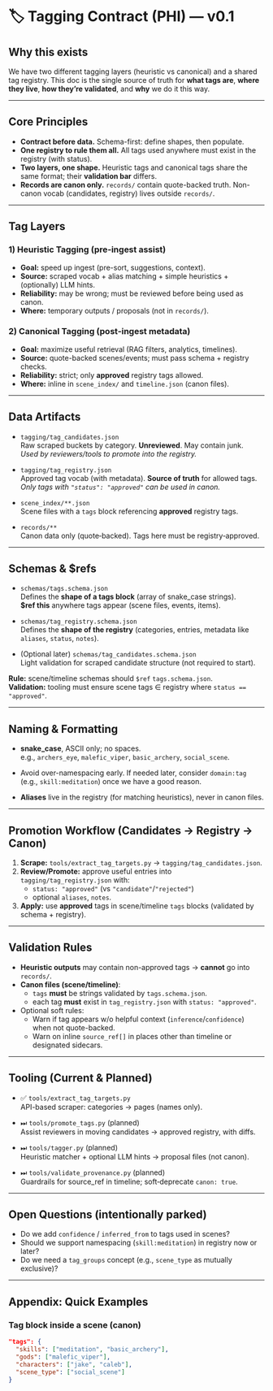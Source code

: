 # 🏷 Tagging Contract (PHI) — v0.1

## Why this exists
We have two different tagging layers (heuristic vs canonical) and a shared tag registry. This doc is the single source of truth for **what tags are**, **where they live**, **how they’re validated**, and **why** we do it this way.

---

## Core Principles
- **Contract before data.** Schema-first: define shapes, then populate.
- **One registry to rule them all.** All tags used anywhere must exist in the registry (with status).
- **Two layers, one shape.** Heuristic tags and canonical tags share the same format; their **validation bar** differs.
- **Records are canon only.** `records/` contain quote-backed truth. Non-canon vocab (candidates, registry) lives outside `records/`.

---

## Tag Layers

### 1) Heuristic Tagging (pre‑ingest assist)
- **Goal:** speed up ingest (pre-sort, suggestions, context).
- **Source:** scraped vocab + alias matching + simple heuristics + (optionally) LLM hints.
- **Reliability:** may be wrong; must be reviewed before being used as canon.
- **Where:** temporary outputs / proposals (not in `records/`).

### 2) Canonical Tagging (post‑ingest metadata)
- **Goal:** maximize useful retrieval (RAG filters, analytics, timelines).
- **Source:** quote-backed scenes/events; must pass schema + registry checks.
- **Reliability:** strict; only **approved** registry tags allowed.
- **Where:** inline in `scene_index/` and `timeline.json` (canon files).

---

## Data Artifacts

- `tagging/tag_candidates.json`  
  Raw scraped buckets by category. **Unreviewed**. May contain junk.  
  _Used by reviewers/tools to promote into the registry._

- `tagging/tag_registry.json`  
  Approved tag vocab (with metadata). **Source of truth** for allowed tags.  
  _Only tags with `"status": "approved"` can be used in canon._

- `scene_index/**.json`  
  Scene files with a `tags` block referencing **approved** registry tags.

- `records/**`  
  Canon data only (quote‑backed). Tags here must be registry‑approved.

---

## Schemas & $refs

- `schemas/tags.schema.json`  
  Defines the **shape of a tags block** (array of snake_case strings).  
  **$ref this** anywhere tags appear (scene files, events, items).

- `schemas/tag_registry.schema.json`  
  Defines the **shape of the registry** (categories, entries, metadata like `aliases`, `status`, `notes`).

- (Optional later) `schemas/tag_candidates.schema.json`  
  Light validation for scraped candidate structure (not required to start).

**Rule:** scene/timeline schemas should `$ref` `tags.schema.json`.  
**Validation:** tooling must ensure scene tags ∈ registry where `status == "approved"`.

---

## Naming & Formatting

- **snake_case**, ASCII only; no spaces.  
  e.g., `archers_eye`, `malefic_viper`, `basic_archery`, `social_scene`.

- Avoid over-namespacing early. If needed later, consider `domain:tag` (e.g., `skill:meditation`) once we have a good reason.

- **Aliases** live in the registry (for matching heuristics), never in canon files.

---

## Promotion Workflow (Candidates → Registry → Canon)

1. **Scrape:** `tools/extract_tag_targets.py` → `tagging/tag_candidates.json`.
2. **Review/Promote:** approve useful entries into `tagging/tag_registry.json` with:
   - `status: "approved"` (vs `"candidate"`/`"rejected"`)
   - optional `aliases`, `notes`.
3. **Apply:** use **approved** tags in scene/timeline `tags` blocks (validated by schema + registry).

---

## Validation Rules

- **Heuristic outputs** may contain non-approved tags → **cannot** go into `records/`.
- **Canon files (scene/timeline)**:
  - `tags` **must** be strings validated by `tags.schema.json`.
  - each tag **must** exist in `tag_registry.json` with `status: "approved"`.
- Optional soft rules:
  - Warn if tag appears w/o helpful context (`inference`/`confidence`) when not quote-backed.
  - Warn on inline `source_ref[]` in places other than timeline or designated sidecars.

---

## Tooling (Current & Planned)

- ✅ `tools/extract_tag_targets.py`  
  API-based scraper: categories → pages (names only).

- ⏭ `tools/promote_tags.py` (planned)  
  Assist reviewers in moving candidates → approved registry, with diffs.

- ⏭ `tools/tagger.py` (planned)  
  Heuristic matcher + optional LLM hints → proposal files (not canon).

- ⏭ `tools/validate_provenance.py` (planned)  
  Guardrails for source_ref in timeline; soft‑deprecate `canon: true`.

---

## Open Questions (intentionally parked)
- Do we add `confidence` / `inferred_from` to tags used in scenes?
- Should we support namespacing (`skill:meditation`) in registry now or later?
- Do we need a `tag_groups` concept (e.g., `scene_type` as mutually exclusive)?

---

## Appendix: Quick Examples

### Tag block inside a scene (canon)
```json
"tags": {
  "skills": ["meditation", "basic_archery"],
  "gods": ["malefic_viper"],
  "characters": ["jake", "caleb"],
  "scene_type": ["social_scene"]
}
